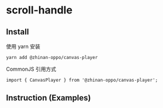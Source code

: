 # scroll-handle

## Install

使用 yarn 安装

```
yarn add @zhinan-oppo/canvas-player
```

CommonJS 引用方式

```
import { CanvasPlayer } from '@zhinan-oppo/canvas-player';
```

## Instruction (Examples)


